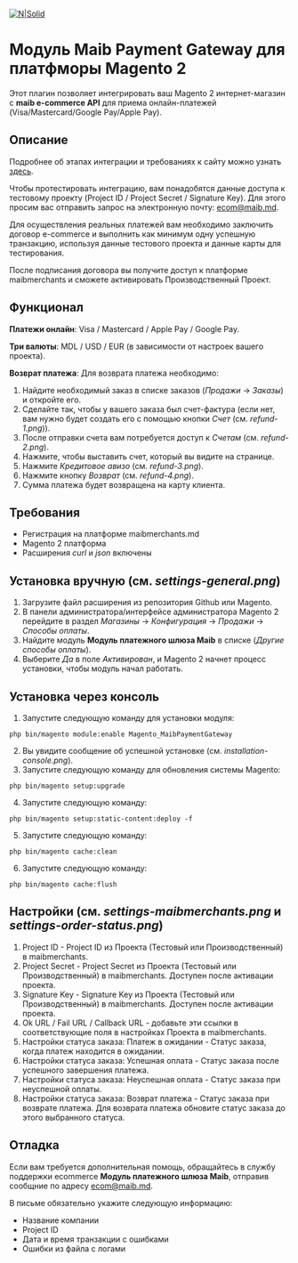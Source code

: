 [![N|Solid](https://www.maib.md/images/logo.svg)](https://www.maib.md)

# Модуль Maib Payment Gateway для платфморы Magento 2
Этот плагин позволяет интегрировать ваш Magento 2 интернет-магазин с **maib e-commerce API** для приема онлайн-платежей (Visa/Mastercard/Google Pay/Apple Pay).

## Описание
Подробнее об этапах интеграции и требованиях к сайту можно узнать [здесь](https://docs.maibmerchants.md/ru/etapy-i-trebovaniya-k-integracii).

Чтобы протестировать интеграцию, вам понадобятся данные доступа к тестовому проекту (Project ID / Project Secret / Signature Key). Для этого просим вас отправить запрос на электронную почту: ecom@maib.md.

Для осуществления реальных платежей вам необходимо заключить договор e-commerce и выполнить как минимум одну успешную транзакцию, используя данные тестового проекта и данные карты для тестирования.

После подписания договора вы получите доступ к платформе maibmerchants и сможете активировать Производственный Проект.

## Функционал
**Платежи онлайн**: Visa / Mastercard / Apple Pay / Google Pay.

**Три валюты**: MDL / USD / EUR (в зависимости от настроек вашего проекта).

**Возврат платежа**:
Для возврата платежа необходимо:
1. Найдите необходимый заказ в списке заказов (_Продажи_ -> _Заказы_) и откройте его.
2. Сделайте так, чтобы у вашего заказа был счет-фактура (если нет, вам нужно будет создать его с помощью кнопки _Счет_ (см. _refund-1.png_)).
3. После отправки счета вам потребуется доступ к _Счетам_ (см. _refund-2.png_).
4. Нажмите, чтобы выставить счет, который вы видите на странице.
5. Нажмите _Кредитовое авизо_ (см. _refund-3.png_).
6. Нажмите кнопку _Возврат_ (см. _refund-4.png_).
7. Сумма платежа будет возвращена на карту клиента.

## Требования
- Регистрация на платформе maibmerchants.md
- Magento 2 платформа
- Расширения _curl_ и _json_ включены

## Установка вручную (см. _settings-general.png_)
1. Загрузите файл расширения из репозитория Github или Magento.
2. В панели администратора/интерфейсе администратора Magento 2 перейдите в раздел _Магазины_ -> _Конфигурация_ -> _Продажи_ -> _Способы оплаты_.
3. Найдите модуль **Модуль платежного шлюза Maib** в списке (_Другие способы оплаты_).
4. Выберите _Да_ в поле _Активирован_, и Magento 2 начнет процесс установки, чтобы модуль начал работать.

## Установка через консоль
1. Запустите следующую команду для установки модуля:
```console
php bin/magento module:enable Magento_MaibPaymentGateway
```
2. Вы увидите сообщение об успешной установке (см. _installation-console.png_).
3. Запустите следующую команду для обновления системы Magento:
```console
php bin/magento setup:upgrade
```
4. Запустите следующую команду:
```console
php bin/magento setup:static-content:deploy -f
```
5. Запустите следующую команду:
```console
php bin/magento cache:clean
```
6. Запустите следующую команду:
```console
php bin/magento cache:flush
```

## Настройки (см. _settings-maibmerchants.png_ и _settings-order-status.png_)
1. Project ID - Project ID из Проекта (Тестовый или Производственный) в maibmerchants.
2. Project Secret -  Project Secret из Проекта (Тестовый или Производственный) в maibmerchants. Доступен после активации проекта.
3. Signature Key - Signature Key из Проекта (Тестовый или Производственный) в maibmerchants. Доступен после активации проекта.
4. Ok URL / Fail URL / Callback URL - добавьте эти ссылки в соответствующие поля в настройках Проекта в maibmerchants.
5. Настройки статуса заказа: Платеж в ожидании - Статус заказа, когда платеж находится в ожидании.
6. Настройки статуса заказа: Успешная оплата - Статус заказа после успешного завершения платежа.
7. Настройки статуса заказа: Неуспешная оплата - Статус заказа при неуспешной оплаты.
8. Настройки статуса заказа: Возврат платежа - Статус заказа при возврате платежа. Для возврата платежа обновите статус заказа до этого выбранного статуса.

## Отладка
Если вам требуется дополнительная помощь, обращайтесь в службу поддержки ecommerce **Модуль платежного шлюза Maib**, отправив сообщние по адресу ecom@maib.md.

В письме обязательно укажите следующую информацию:
- Название компании
- Project ID
- Дата и время транзакции с ошибками
- Ошибки из файла с логами